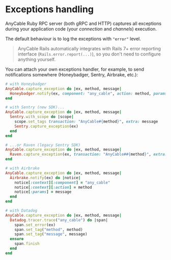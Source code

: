 # Exceptions handling

AnyCable Ruby RPC server (both gRPC and HTTP) captures all exceptions during your application code (your _connection_ and _channels_) execution.

The default behaviour is to log the exceptions with `"error"` level.

> AnyCable Rails automatically integrates with Rails 7+ error reporting interface (`Rails.error.report(...)`), so you don't need to configure anything yourself.

You can attach your own exceptions handler, for example, to send notifications somewhere (Honeybadger, Sentry, Airbrake, etc.):

```ruby
# with Honeybadger
AnyCable.capture_exception do |ex, method, message|
  Honeybadger.notify(ex, component: "any_cable", action: method, params: message)
end

# with Sentry (new SDK)...
AnyCable.capture_exception do |ex, method, message|
  Sentry.with_scope do |scope|
    scope.set_tags transaction: "AnyCable#{method}", extra: message
    Sentry.capture_exception(ex)
  end
end

# ...or Raven (legacy Sentry SDK)
AnyCable.capture_exception do |ex, method, message|
  Raven.capture_exception(ex, transaction: "AnyCable##{method}", extra: message)
end

# with Airbrake
AnyCable.capture_exception do |ex, method, message|
  Airbrake.notify(ex) do |notice|
    notice[:context][:component] = "any_cable"
    notice[:context][:action] = method
    notice[:params] = message
  end
end

# with Datadog
AnyCable.capture_exception do |ex, method, message|
  Datadog.tracer.trace("any_cable") do |span|
    span.set_error(ex)
    span.set_tag("method", method)
    span.set_tag("message", message)
  ensure
    span.finish
  end
end
```
